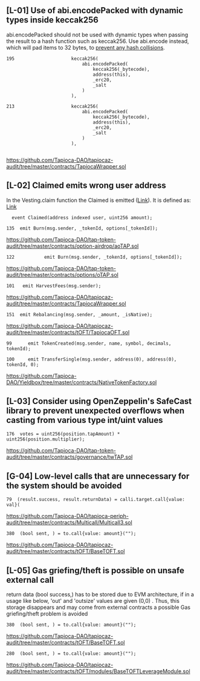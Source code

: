 ## [L-01] Use of abi.encodePacked with dynamic types inside keccak256
abi.encodePacked should not be used with dynamic types when passing the result to a hash function such as keccak256. Use abi.encode instead, which will pad items to 32 bytes, to [prevent any hash collisions](https://docs.soliditylang.org/en/latest/abi-spec.html#non-standard-packed-mode).

```solidity
195                     keccak256(
                            abi.encodePacked(
                                keccak256(_bytecode),
                                address(this),
                                _erc20,
                                _salt
                            )
                        ),

213                     keccak256(
                            abi.encodePacked(
                                keccak256(_bytecode),
                                address(this),
                                _erc20,
                                _salt
                            )
                        ),


```
https://github.com/Tapioca-DAO/tapiocaz-audit/tree/master/contracts/TapiocaWrapper.sol

## [L-02] Claimed emits wrong user address
In the Vesting.claim function the Claimed is emitted ([Link](https://github.com/Tapioca-DAO/tap-token-audit/tree/master/contracts/Vesting.sol#L120)).
It is defined as:
[Link](https://github.com/Tapioca-DAO/tap-token-audit/tree/master/contracts/Vesting.sol#L62)
```solidity
  event Claimed(address indexed user, uint256 amount);
```

```solidity
135  emit Burn(msg.sender, _tokenId, options[_tokenId]);
```
https://github.com/Tapioca-DAO/tap-token-audit/tree/master/contracts/option-airdrop/aoTAP.sol

```solidity
122           emit Burn(msg.sender, _tokenId, options[_tokenId]);
```
https://github.com/Tapioca-DAO/tap-token-audit/tree/master/contracts/options/oTAP.sol

```solidity
101   emit HarvestFees(msg.sender);
```
https://github.com/Tapioca-DAO/tapiocaz-audit/tree/master/contracts/TapiocaWrapper.sol

```solidity
151  emit Rebalancing(msg.sender, _amount, _isNative);
```
https://github.com/Tapioca-DAO/tapiocaz-audit/tree/master/contracts/tOFT/TapiocaOFT.sol

```solidity
99      emit TokenCreated(msg.sender, name, symbol, decimals, tokenId);

100     emit TransferSingle(msg.sender, address(0), address(0), tokenId, 0);
```
https://github.com/Tapioca-DAO/Yieldbox/tree/master/contracts/NativeTokenFactory.sol

## [L-03] Consider using OpenZeppelin's SafeCast library to prevent unexpected overflows when casting from various type int/uint values

```solidity
176  votes = uint256(position.tapAmount) * uint256(position.multiplier);
```
https://github.com/Tapioca-DAO/tap-token-audit/tree/master/contracts/governance/twTAP.sol

## [G-04] Low-level calls that are unnecessary for the system should be avoided
```solidity
79  (result.success, result.returnData) = calli.target.call{value: val}(
```
https://github.com/Tapioca-DAO/tapioca-periph-audit/tree/master/contracts/Multicall/Multicall3.sol

```solidity
380  (bool sent, ) = to.call{value: amount}("");
```
https://github.com/Tapioca-DAO/tapiocaz-audit/tree/master/contracts/tOFT/BaseTOFT.sol

## [L-05] Gas griefing/theft is possible on unsafe external call
return data (bool success,) has to be stored due to EVM architecture, if in a usage like below, 'out' and 'outsize' values are given (0,0) . Thus, this storage disappears and may come from external contracts a possible Gas griefing/theft problem is avoided

```solidity
380  (bool sent, ) = to.call{value: amount}("");
```   
https://github.com/Tapioca-DAO/tapiocaz-audit/tree/master/contracts/tOFT/BaseTOFT.sol

```solidity
280  (bool sent, ) = to.call{value: amount}("");
```
https://github.com/Tapioca-DAO/tapiocaz-audit/tree/master/contracts/tOFT/modules/BaseTOFTLeverageModule.sol